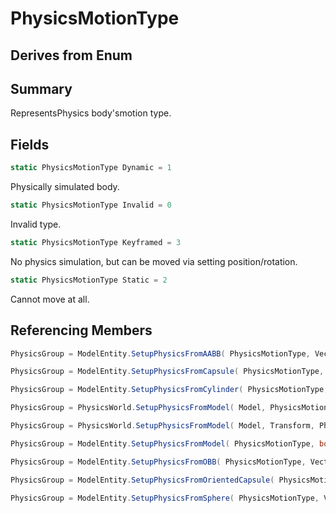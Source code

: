 # PhysicsMotionType

## Derives from Enum

## Summary

RepresentsPhysics body'smotion type.
## Fields

```c#
static PhysicsMotionType Dynamic = 1
```
Physically simulated body.
```c#
static PhysicsMotionType Invalid = 0
```
Invalid type.
```c#
static PhysicsMotionType Keyframed = 3
```
No physics simulation, but can be moved via setting position/rotation.
```c#
static PhysicsMotionType Static = 2
```
Cannot move at all.
## Referencing Members

```c#
PhysicsGroup = ModelEntity.SetupPhysicsFromAABB( PhysicsMotionType, Vector3, Vector3 ) 
```
```c#
PhysicsGroup = ModelEntity.SetupPhysicsFromCapsule( PhysicsMotionType, Capsule ) 
```
```c#
PhysicsGroup = ModelEntity.SetupPhysicsFromCylinder( PhysicsMotionType, Capsule ) 
```
```c#
PhysicsGroup = PhysicsWorld.SetupPhysicsFromModel( Model, PhysicsMotionType ) 
```
```c#
PhysicsGroup = PhysicsWorld.SetupPhysicsFromModel( Model, Transform, PhysicsMotionType ) 
```
```c#
PhysicsGroup = ModelEntity.SetupPhysicsFromModel( PhysicsMotionType, bool ) 
```
```c#
PhysicsGroup = ModelEntity.SetupPhysicsFromOBB( PhysicsMotionType, Vector3, Vector3 ) 
```
```c#
PhysicsGroup = ModelEntity.SetupPhysicsFromOrientedCapsule( PhysicsMotionType, Capsule ) 
```
```c#
PhysicsGroup = ModelEntity.SetupPhysicsFromSphere( PhysicsMotionType, Vector3, float ) 
```
